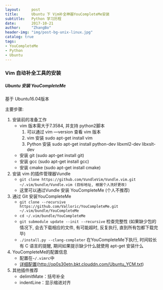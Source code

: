 ```yaml
---
layout:     post
title:      Ubuntu 下 Vim补全神器YouCompleteMe安装
subtitle:   Python 学习历程
date:       2017-10-21
author:     "ZhangBo"
header-img: "img/post-bg-unix-linux.jpg"
catalog: true
tags:
- YouCompleteMe
- Python
- Ubuntu
---
```

### Vim 自动补全工具的安装

##### Ubuntu 安装 YouCompleteMe

基于 Ubuntu16.04版本

主要步骤:
1. 安装前的准备工作
	- vim 版本需大于7.3584, 并支持 python2脚本 
		1. 可以通过 vim —version 查看 vim 版本
		2. vim 安装 sudo apt-get install vim
		3. Python 安装 sudo apt-get install python-dev libxml2-dev libxslt-dev
	- 安装 git (sudo apt-get install git)
	- 安装 gcc (sudo apt-get install gcc)
	- 安装 cmake (sudo apt-get install cmake)
2. 安装 vim 的插件管理器Vundle
	 - `git clone https://github.com/VundleVim/Vundle.vim.git ~/.vim/bundle/Vundle.vim (目标地址, 根据个人洗好更改) `
	- 这里可以通过Vundle 安装 YouCompleteMe (个人不推荐)
3. 通过 Git 安装YouCompleteMe
	- `git clone --recursive https://github.com/Valloric/YouCompleteMe.git ~/.vim/bundle/YouCompleteMe`
	- `cd ~/.vim/bundle/YouCompleteMe`
	- `git submodule update --init --recursive` 检查完整性 (如果缺少包的情况下, 会去下载相应的文件, 有可能超时, 反复执行, 直到所有包都下载完毕)
	- `./install.py --clang-completer` 在YouCompleteMe下执行, 时间较长 有 C 语言的提醒, 期间如果提示缺少什么就使用 apt-get 安装什么
4. YouCompleteMe的配置信息
	- 配置在`~/.vimrc`中
	- [详细配置]()(http://op0s30etn.bkt.clouddn.com/Ubuntu_YCM.txt) 
5. 其他插件推荐
	- delimitMate：括号补全
	- indentLine：显示缩进对齐

